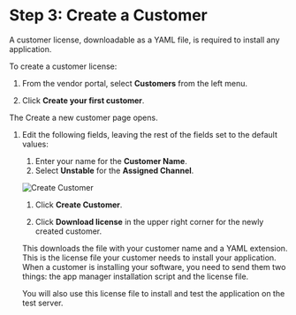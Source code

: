 # Step 3: Create a Customer

A customer license, downloadable as a YAML file, is required to install any application.

To create a customer license:

1. From the vendor portal, select **Customers** from the left menu.

1. Click **Create your first customer**.

  The Create a new customer page opens.

1. Edit the following fields, leaving the rest of the fields set to the default values:

    1. Enter your name for the **Customer Name**.
    1. Select **Unstable** for the **Assigned Channel**.

    ![Create Customer](/images/guides/kots/create-customer.png)

    1. Click **Create Customer**.

    1. Click **Download license** in the upper right corner for the newly created customer.

      This downloads the file with your customer name and a YAML extension. This is the license file your customer needs to install your application. When a customer is installing your software, you need to send them two things: the app manager installation script and the license file.

      You will also use this license file to install and test the application on the test server.
